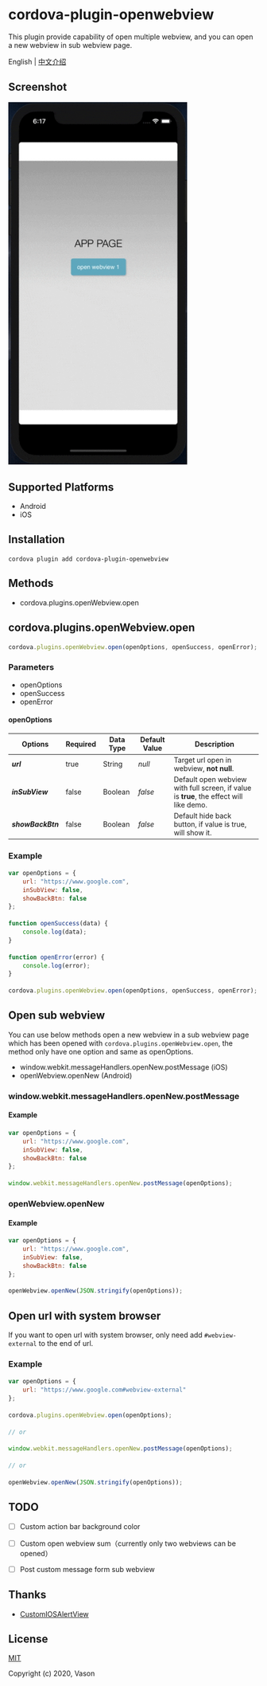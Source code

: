 # cordova-plugin-openwebview

This plugin provide capability of open multiple webview, and you can open a new webview in sub webview page.



 English | [中文介绍](./README_zh.md)

## Screenshot

<img src="res/demo.gif" alt="demo" style="width:360px" />



## Supported Platforms

- Android
- iOS



## Installation



```
cordova plugin add cordova-plugin-openwebview
```



## Methods

- cordova.plugins.openWebview.open



## cordova.plugins.openWebview.open

```javascript
cordova.plugins.openWebview.open(openOptions, openSuccess, openError);
```



### Parameters

- openOptions 
- openSuccess
- openError 



#### openOptions

| Options           | Required | Data Type | Default Value | Description                                                  |
| ----------------- | -------- | --------- | ------------- | ------------------------------------------------------------ |
| ***url***         | true     | String    | *null*        | Target url open in webview, **not null**.                    |
| ***inSubView***   | false    | Boolean   | *false*       | Default open webview with full screen, if value is **true**, the effect will like demo. |
| ***showBackBtn*** | false    | Boolean   | *false*       | Default hide back button, if value is true, will show it.    |



### Example

```javascript
var openOptions = {
    url: "https://www.google.com",
    inSubView: false,
    showBackBtn: false
};

function openSuccess(data) {
    console.log(data);
}

function openError(error) {
    console.log(error);
}

cordova.plugins.openWebview.open(openOptions, openSuccess, openError);
```



## Open sub webview



You can use below methods open a new webview in a sub webview page which has been opened with `cordova.plugins.openWebview.open`, the method only have one option and same as openOptions.

- window.webkit.messageHandlers.openNew.postMessage (iOS)
- openWebview.openNew (Android)



### window.webkit.messageHandlers.openNew.postMessage

#### Example

```javascript
var openOptions = {
    url: "https://www.google.com",
    inSubView: false,
    showBackBtn: false
};

window.webkit.messageHandlers.openNew.postMessage(openOptions);
```



### openWebview.openNew

#### Example

```javascript
var openOptions = {
    url: "https://www.google.com",
    inSubView: false,
    showBackBtn: false
};

openWebview.openNew(JSON.stringify(openOptions));
```



## Open url with system browser

If you want to open url with system browser, only need add  `#webview-external` to the end of url.

### Example

```javascript
var openOptions = {
    url: "https://www.google.com#webview-external"
};

cordova.plugins.openWebview.open(openOptions);

// or

window.webkit.messageHandlers.openNew.postMessage(openOptions);

// or

openWebview.openNew(JSON.stringify(openOptions));
```



## TODO

- [ ]  Custom action bar background color
- [ ]  Custom open webview sum（currently only two webviews can be opened）
- [ ]  Post custom message form sub webview



## Thanks

- [CustomIOSAlertView](https://github.com/wimagguc/ios-custom-alertview) 



## License

[MIT](https://opensource.org/licenses/MIT)

Copyright (c) 2020, Vason